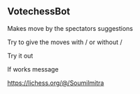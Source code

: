 ## VotechessBot
 Makes move by the spectators suggestions
 
 Try to give the moves with / or without /
 
 Try it out
 
 If works message 
 
https://lichess.org/@/Soumilmitra

